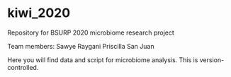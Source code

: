 # kiwi_2020

Repository for BSURP 2020 microbiome research project

Team members:
Sawye Raygani
Priscilla San Juan

Here you will find data and script for microbiome analysis. This is version-controlled. 
